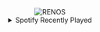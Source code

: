 <div align="center">
<picture>
    <source media="(prefers-color-scheme: dark)" srcset="https://i.ibb.co/Xp6pMk0/output-gif.gif">
    <source media="(prefers-color-scheme: light)" srcset="https://i.ibb.co/Xp6pMk0/output-gif.gif">
    <img alt="RENOS" src="https://i.ibb.co/Xp6pMk0/output-gif.gif">
</picture>
<details>
<summary>Spotify Recently Played</summary>
<img src="https://spotify-recently-played-readme.vercel.app/api?user=31d6d6zerc5ct6kck32na2ozsqf4&unique=1&width=400" alt="Spotify" />
</details>
</div>

<!-- Image deletion URL: https://ibb.co/92B2S3K/92950709956da1654e7fe667b4e100a8 -->
